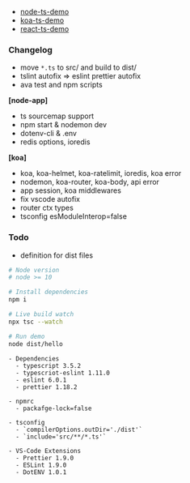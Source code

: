 - [node-ts-demo](https://github.com/fritx/node-ts-demo)
- [koa-ts-demo](https://github.com/fritx/koa-ts-demo)
- [react-ts-demo](https://github.com/fritx/react-ts-demo)

### Changelog

- move `*.ts` to src/ and build to dist/
- tslint autofix => eslint prettier autofix
- ava test and npm scripts

**[node-app]**

- ts sourcemap support
- npm start & nodemon dev
- dotenv-cli & .env
- redis options, ioredis

**[koa]**

- koa, koa-helmet, koa-ratelimit, ioredis, koa error
- nodemon, koa-router, koa-body, api error
- app session, koa middlewares
- fix vscode autofix
- router ctx types
- tsconfig esModuleInterop=false

### Todo

- definition for dist files

```sh
# Node version
# node >= 10

# Install dependencies
npm i

# Live build watch
npx tsc --watch

# Run demo
node dist/hello
```

```plain
- Dependencies
  - typescript 3.5.2
  - typescriot-eslint 1.11.0
  - eslint 6.0.1
  - prettier 1.18.2

- npmrc
  - packafge-lock=false

- tsconfig
  - `compilerOptions.outDir='./dist'`
  - `include='src/**/*.ts'`

- VS-Code Extensions
  - Prettier 1.9.0
  - ESLint 1.9.0
  - DotENV 1.0.1
```
